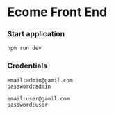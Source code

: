 # Ecome Front End

### Start application

```
npm run dev
```

### Credentials

```
email:admin@gamil.com
password:admin
```

```
email:user@gamil.com
password:user
```
